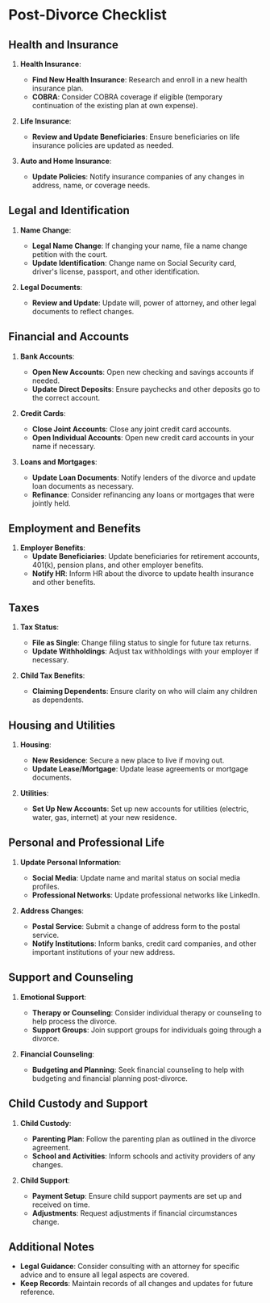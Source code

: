 # Post-Divorce Checklist

## Health and Insurance

1. **Health Insurance**:
   - **Find New Health Insurance**: Research and enroll in a new health insurance plan.
   - **COBRA**: Consider COBRA coverage if eligible (temporary continuation of the existing plan at own expense).

2. **Life Insurance**:
   - **Review and Update Beneficiaries**: Ensure beneficiaries on life insurance policies are updated as needed.

3. **Auto and Home Insurance**:
   - **Update Policies**: Notify insurance companies of any changes in address, name, or coverage needs.

## Legal and Identification

1. **Name Change**:
   - **Legal Name Change**: If changing your name, file a name change petition with the court.
   - **Update Identification**: Change name on Social Security card, driver's license, passport, and other identification.

2. **Legal Documents**:
   - **Review and Update**: Update will, power of attorney, and other legal documents to reflect changes.

## Financial and Accounts

1. **Bank Accounts**:
   - **Open New Accounts**: Open new checking and savings accounts if needed.
   - **Update Direct Deposits**: Ensure paychecks and other deposits go to the correct account.

2. **Credit Cards**:
   - **Close Joint Accounts**: Close any joint credit card accounts.
   - **Open Individual Accounts**: Open new credit card accounts in your name if necessary.

3. **Loans and Mortgages**:
   - **Update Loan Documents**: Notify lenders of the divorce and update loan documents as necessary.
   - **Refinance**: Consider refinancing any loans or mortgages that were jointly held.

## Employment and Benefits

1. **Employer Benefits**:
   - **Update Beneficiaries**: Update beneficiaries for retirement accounts, 401(k), pension plans, and other employer benefits.
   - **Notify HR**: Inform HR about the divorce to update health insurance and other benefits.

## Taxes

1. **Tax Status**:
   - **File as Single**: Change filing status to single for future tax returns.
   - **Update Withholdings**: Adjust tax withholdings with your employer if necessary.

2. **Child Tax Benefits**:
   - **Claiming Dependents**: Ensure clarity on who will claim any children as dependents.

## Housing and Utilities

1. **Housing**:
   - **New Residence**: Secure a new place to live if moving out.
   - **Update Lease/Mortgage**: Update lease agreements or mortgage documents.

2. **Utilities**:
   - **Set Up New Accounts**: Set up new accounts for utilities (electric, water, gas, internet) at your new residence.

## Personal and Professional Life

1. **Update Personal Information**:
   - **Social Media**: Update name and marital status on social media profiles.
   - **Professional Networks**: Update professional networks like LinkedIn.

2. **Address Changes**:
   - **Postal Service**: Submit a change of address form to the postal service.
   - **Notify Institutions**: Inform banks, credit card companies, and other important institutions of your new address.

## Support and Counseling

1. **Emotional Support**:
   - **Therapy or Counseling**: Consider individual therapy or counseling to help process the divorce.
   - **Support Groups**: Join support groups for individuals going through a divorce.

2. **Financial Counseling**:
   - **Budgeting and Planning**: Seek financial counseling to help with budgeting and financial planning post-divorce.

## Child Custody and Support

1. **Child Custody**:
   - **Parenting Plan**: Follow the parenting plan as outlined in the divorce agreement.
   - **School and Activities**: Inform schools and activity providers of any changes.

2. **Child Support**:
   - **Payment Setup**: Ensure child support payments are set up and received on time.
   - **Adjustments**: Request adjustments if financial circumstances change.

## Additional Notes

- **Legal Guidance**: Consider consulting with an attorney for specific advice and to ensure all legal aspects are covered.
- **Keep Records**: Maintain records of all changes and updates for future reference.